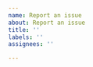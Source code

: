 ```yaml
---
name: Report an issue
about: Report an issue
title: ''
labels: ''
assignees: ''

---
```

<!--
To better assist in analyzing issues, please include all of the upgrader_modeck log, which should look something like this:
```
flutter: upgrader_modeck: languageCode: en
flutter: upgrader_modeck: build UpgradeAlert
flutter: upgrader_modeck: default operatingSystem: ios 11.4
flutter: upgrader_modeck: operatingSystem: ios
flutter: upgrader_modeck: platform: TargetPlatform.iOS
flutter: upgrader_modeck: package info packageName: com.google.Maps
flutter: upgrader_modeck: package info appName: Upgrader
flutter: upgrader_modeck: package info version: 1.0.0
flutter: upgrader_modeck: countryCode: US
flutter: upgrader_modeck: blocked: false
flutter: upgrader_modeck: debugDisplayAlways: false
flutter: upgrader_modeck: debugDisplayOnce: false
flutter: upgrader_modeck: hasAlerted: false
flutter: upgrader_modeck: appStoreVersion: 5.81
flutter: upgrader_modeck: installedVersion: 1.0.0
flutter: upgrader_modeck: minAppVersion: null
flutter: upgrader_modeck: isUpdateAvailable: true
flutter: upgrader_modeck: shouldDisplayUpgrade: true
flutter: upgrader_modeck: shouldDisplayReleaseNotes: true
flutter: upgrader_modeck: showDialog title: Update App?
flutter: upgrader_modeck: showDialog message: A new version of Upgrader is available! Version 5.81 is now available-you have 1.0.0.
flutter: upgrader_modeck: showDialog releaseNotes: Thanks for using Google Maps! This release brings bug fixes that improve our product to help you discover new places and navigate to them.
```
Also, please include the upgrader_modeck version number from the pubspec.lock file, which should look something like this:
```
  upgrader_modeck:
    dependency: "direct main"
    description:
      path: ".."
      relative: true
    source: path
    version: "3.6.0"
```
-->
